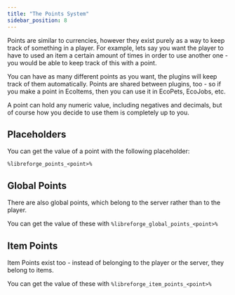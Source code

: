 ```yaml
---
title: "The Points System"
sidebar_position: 8
---
```


Points are similar to currencies, however they exist purely as a way to keep track of something in a player. For
example, lets say you want the player to have to used an item a certain amount of times in order to use another one -
you would be able to keep track of this with a point.

You can have as many different points as you want, the plugins will keep track of them automatically. Points are shared
between plugins, too - so if you make a point in EcoItems, then you can use it in EcoPets, EcoJobs, etc.

A point can hold any numeric value, including negatives and decimals, but of course how you decide to use them is
completely up to you.

## Placeholders

You can get the value of a point with the following placeholder:

`%libreforge_points_<point>%`

## Global Points

There are also global points, which belong to the server rather than to the player.

You can get the value of these with `%libreforge_global_points_<point>%`

## Item Points

Item Points exist too - instead of belonging to the player or the server, they belong to items.

You can get the value of these with `%libreforge_item_points_<point>%`
    